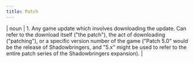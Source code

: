 ```yaml
---
title: Patch
---
```

| noun | 1.  	Any game update which involves downloading the update. Can refer to the download itself ("the patch"), the act of downloading ("patching"), or a specific version number of the game ("Patch 5.0" would be the release of Shadowbringers, and "5.x" might be used to refer to the entire patch series of the Shadowbringers expansion). 	|